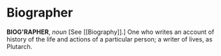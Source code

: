# Biographer

**BIOG'RAPHER**, _noun_ \[See [[Biography]].\] One who writes an account of history of the life and actions of a particular person; a writer of lives, as Plutarch.